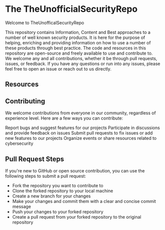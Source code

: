 # The TheUnofficialSecurityRepo #

Welcome to TheUnofficalSecurityRepo

This repository contains Information, Content and Best approaches to a number of well known security products. It is here for the purpose of helping, enriching and providing information on how to use a number of these products through best practice.
The code and resources in this repository are open-source and freely available to use and contribute to. We welcome any and all contributions, whether it be through pull requests, issues, or feedback.
If you have any questions or run into any issues, please feel free to open an issue or reach out to us directly.

## Resources ##


## Contributing ##
We welcome contributions from everyone in our community, regardless of experience level. Here are a few ways you can contribute:

Report bugs and suggest features for our projects
Participate in discussions and provide feedback on issues
Submit pull requests to fix issues or add new features to our projects
Organize events or share resources related to cybersecurity

## Pull Request Steps ##
If you're new to GitHub or open source contribution, you can use the following steps to submit a pull request:

* Fork the repository you want to contribute to
* Clone the forked repository to your local machine
* Create a new branch for your changes
* Make your changes and commit them with a clear and concise commit message
* Push your changes to your forked repository
* Create a pull request from your forked repository to the original repository
